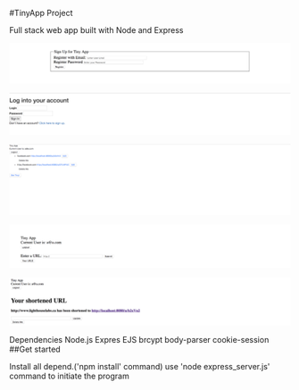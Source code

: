#TinyApp Project

Full stack web app built with Node and Express


!["Screen Shot of register page"](https://github.com/dsamson3/tinyApp/blob/master/Docs/registration-page.png?raw=true)

!["Screen Shot of login page"](https://github.com/dsamson3/tinyApp/blob/master/Docs/Login.png?raw=true)

!["Screen Shot of Main Url Page"](https://github.com/dsamson3/tinyApp/blob/master/Docs/url-main-page.png?raw=true)

!["Screen Shot of Url Create Page"](https://github.com/dsamson3/tinyApp/blob/master/Docs/urls-create-page.png?raw=true)

!["Screen Shot of Url Edit Page"](https://github.com/dsamson3/tinyApp/blob/master/Docs/url-edit-page.png?raw=true)



Dependencies
Node.js
Expres
EJS
brcypt
body-parser
cookie-session
##Get started

Install all depend.('npm install' command)
use 'node express_server.js' command to initiate the program